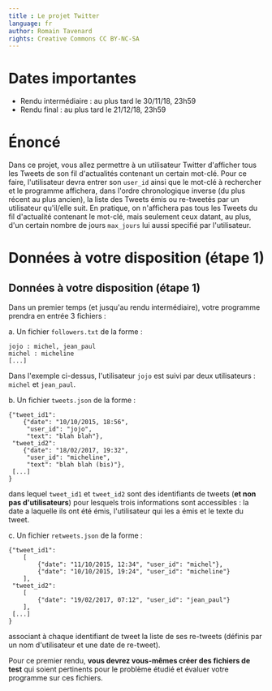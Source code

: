 ```yaml
---
title : Le projet Twitter
language: fr
author: Romain Tavenard
rights: Creative Commons CC BY-NC-SA
---
```


# Dates importantes

* Rendu intermédiaire : au plus tard le 30/11/18, 23h59
* Rendu final : au plus tard le 21/12/18, 23h59

# Énoncé

Dans ce projet, vous allez permettre à un utilisateur Twitter d'afficher tous les Tweets de son fil d'actualités contenant un certain mot-clé.
Pour ce faire, l'utilisateur devra entrer son `user_id` ainsi que le mot-clé à rechercher et le programme affichera, dans l'ordre chronologique inverse (du plus récent au plus ancien), la liste des Tweets émis ou re-tweetés par un utilisateur qu'il/elle suit.
En pratique, on n'affichera pas tous les Tweets du fil d'actualité contenant le mot-clé, mais seulement ceux datant, au plus, d'un certain nombre de jours `max_jours` lui aussi specifié par l'utilisateur.

# Données à votre disposition (étape 1)

Données à votre disposition (étape 1)
---

Dans un premier temps (et jusqu'au rendu intermédiaire), votre programme prendra en entrée 3 fichiers :

a. Un fichier `followers.txt` de la forme :

```
jojo : michel, jean_paul
michel : micheline
[...]
```

Dans l'exemple ci-dessus, l'utilisateur `jojo` est suivi par deux utilisateurs : `michel` et `jean_paul`.

b. Un fichier `tweets.json` de la forme :

```
{"tweet_id1":
    {"date": "10/10/2015, 18:56",
     "user_id": "jojo",
     "text": "blah blah"},
 "tweet_id2":
    {"date": "18/02/2017, 19:32",
     "user_id": "micheline",
     "text": "blah blah (bis)"},
 [...]
}
```

dans lequel `tweet_id1` et `tweet_id2` sont des identifiants de tweets (**et non pas d'utilisateurs**) pour lesquels
trois informations sont accessibles : la date a laquelle ils ont été émis, l'utilisateur qui les a émis et le texte du
tweet.

c. Un fichier `retweets.json` de la forme :

```
{"tweet_id1":
    [
        {"date": "11/10/2015, 12:34", "user_id": "michel"},
        {"date": "10/10/2015, 19:24", "user_id": "micheline"}
    ],
 "tweet_id2":  
    [
        {"date": "19/02/2017, 07:12", "user_id": "jean_paul"}
    ],
 [...]
}
```

associant à chaque identifiant de tweet la liste de ses re-tweets (définis par un nom d'utilisateur et une date de
re-tweet).

Pour ce premier rendu, **vous devrez vous-mêmes créer des fichiers de test** qui soient pertinents pour le problème étudié et évaluer votre programme sur ces fichiers.

<!-- # Données à votre disposition (étape 2)

Dans un deuxième temps (rendu numéro 2), ces informations ne vous seront plus fournies sous la forme de fichiers mais
seront à récupérer via le module `Tweepy` directement sur Twitter (on vous transmettra alors les identifiants des
utilisateurs à considérer).

Pour cela, le code que vous aurez produit à l'étape 1 sera conservé et seules les instructions de récupération des
données devront être modifiées. -->
